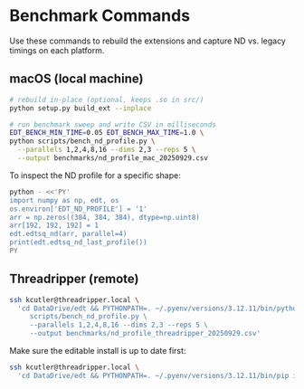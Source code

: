 # Benchmark Commands

Use these commands to rebuild the extensions and capture ND vs. legacy timings on each platform.

## macOS (local machine)

```bash
# rebuild in-place (optional, keeps .so in src/)
python setup.py build_ext --inplace

# run benchmark sweep and write CSV in milliseconds
EDT_BENCH_MIN_TIME=0.05 EDT_BENCH_MAX_TIME=1.0 \
python scripts/bench_nd_profile.py \
  --parallels 1,2,4,8,16 --dims 2,3 --reps 5 \
  --output benchmarks/nd_profile_mac_20250929.csv
```

To inspect the ND profile for a specific shape:

```bash
python - <<'PY'
import numpy as np, edt, os
os.environ['EDT_ND_PROFILE'] = '1'
arr = np.zeros((384, 384, 384), dtype=np.uint8)
arr[192, 192, 192] = 1
edt.edtsq_nd(arr, parallel=4)
print(edt.edtsq_nd_last_profile())
PY
```

## Threadripper (remote)

```bash
ssh kcutler@threadripper.local \
  'cd DataDrive/edt && PYTHONPATH=. ~/.pyenv/versions/3.12.11/bin/python \
     scripts/bench_nd_profile.py \
     --parallels 1,2,4,8,16 --dims 2,3 --reps 5 \
     --output benchmarks/nd_profile_threadripper_20250929.csv'
```

Make sure the editable install is up to date first:

```bash
ssh kcutler@threadripper.local \
  'cd DataDrive/edt && PYTHONPATH=. ~/.pyenv/versions/3.12.11/bin/pip install -e .'
```
